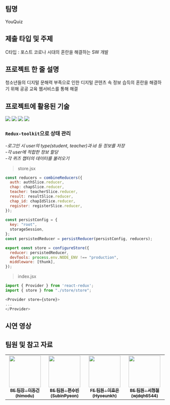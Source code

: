 ## 팀명
YouQuiz
## 제출 타입 및 주제
C타입 : 포스트 코로나 시대의 혼란을 해결하는 SW 개발

## 프로젝트 한 줄 설명
청소년들의 디지털 문해력 부족으로 인한 디지털 콘텐츠 속 정보 습득의 혼란을 해결하기 위해 공공 교육 웹서비스를 통해 해결


## 프로젝트에 활용된 기술
<img src="https://img.shields.io/badge/React-61DAFB?style=for-the-badge&logo=React&logoColor=white"> <img src="https://img.shields.io/badge/Spring Boot-6DB33F?style=for-the-badge&logo=Spring Boot&logoColor=white">  <img src="https://img.shields.io/badge/MySQL-4479A1?style=for-the-badge&logo=MySQL&logoColor=white">  <img src="https://img.shields.io/badge/Naver-03C75A?style=for-the-badge&logo=Naver&logoColor=white"> 


### `Redux-toolkit`으로 상태 관리
-_로그인 시 user의 type(student, teacher)과 id 등 정보를 저장_<br>
-_각 user에 적합한 정보 할당_<br>
-_각 퀴즈 챕터의 데이터를 불러오기_<br>

>store.jsx
```JavaScript
const reducers = combineReducers({
  auth: authSlice.reducer,
  chap: chapSlice.reducer,
  teacher: teacherSlice.reducer,
  result: resultSlice.reducer,
  chap_id: chapIdSlice.reducer,
  register: registerSlice.reducer,
});
  
const persistConfig = {
  key: "root",
  storageSession,
};
const persistedReducer = persistReducer(persistConfig, reducers);

export const store = configureStore({
  reducer: persistedReducer,
  devTools: process.env.NODE_ENV !== "production",
  middleware: [thunk],
});
```
>index.jsx
```JavaScript
import { Provider } from 'react-redux';
import { store } from "./store/store";

<Provider store={store}>
...
</Provider>
```


## 시연 영상


## 팀원 및 참고 자료
<table>
  <tbody>
    <tr>
      <td align="center"><a href="https://github.com/himodu"><img src="https://avatars.githubusercontent.com/u/71763322?v=4" width="100px;" alt=""/><br /><sub><b>BE 팀장 : 이동건 (himodu)</b></sub></a><br /></td>
      <td align="center"><a href="https://github.com/SubinPyeon"><img src="https://avatars.githubusercontent.com/u/105070397?v=4" width="100px;" alt=""/><br /><sub><b>BE 팀원 : 편수빈 (SubinPyeon) </b></sub></a><br /></td>
      <td align="center"><a href="https://github.com/Hyoeunkh"><img src="https://avatars.githubusercontent.com/u/102338613?s=64&v=4" width="100px;" alt=""/><br /><sub><b>FE 팀원 :  이효은 (Hyoeunkh) </b></sub></a><br /></td>
      <td align="center"><a href="https://github.com/wjdqh6544"><img src="https://avatars.githubusercontent.com/u/77498822?v=4" width="100px;" alt=""/><br /><sub><b>BE 팀원 : 서형철 (wjdqh6544) </b></sub></a><br /></td>
    </tr>
  </tbody>
</table>

